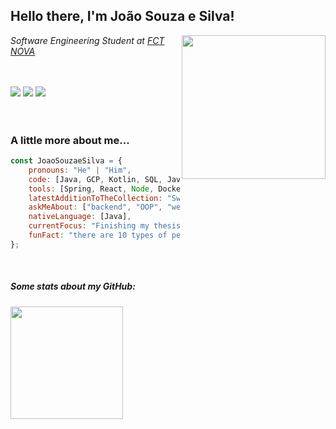 <h2> Hello there, I'm João Souza e Silva! </h2>
<img align='right' src="https://media.giphy.com/media/8m4gPv1UFz1jmiCtKd/giphy.gif" width="230">
<p><em>Software Engineering Student at <a href="https://www.fct.unl.pt">FCT NOVA</a>
</em></p>

<br>
<br>

<div> 
 <a href="http://discordapp.com/users/Mambo#5711" target="_blank"><img src="https://img.shields.io/badge/Discord-7289DA?style=for-the-badge&logo=discord&logoColor=white" target="_blank"></a> 
  <a href = "mailto:joaosouzaesilva48@gmail.com"><img src="https://img.shields.io/badge/-Gmail-%23333?style=for-the-badge&logo=gmail&logoColor=white" target="_blank"></a>
  <a href="https://www.linkedin.com/in/joaosouzasilva" target="_blank"><img src="https://img.shields.io/badge/-LinkedIn-%230077B5?style=for-the-badge&logo=linkedin&logoColor=white" target="_blank"></a> 
</div>  
<br>
<br>

### A little more about me...  

```javascript
const JoaoSouzaeSilva = {
    pronouns: "He" | "Him",
    code: [Java, GCP, Kotlin, SQL, Javascript, C, Python, HTML, CSS, Swift],
    tools: [Spring, React, Node, Docker],
    latestAdditionToTheCollection: "Swift and IOSDev"
    askMeAbout: ["backend", "OOP", "web dev", "sports"],
    nativeLanguage: [Java],
    currentFocus: "Finishing my thesis with DISME and build good Swift foundations",
    funFact: "there are 10 types of people in this world, those who understand binary and those who dont"
};
```
<br>

<h5> Some stats about my GitHub: </h5>
<div align="left">
  <a href="https://github.com/JoaoSouzaeSilva">
  <img height="180em" src="https://github-readme-stats.vercel.app/api?username=JoaoSouzaeSilva&show_icons=true&theme=cobalt&include_all_commits=true&count_private=true"/>
</div>
